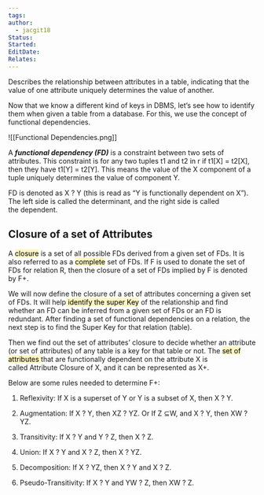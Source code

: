 ```yaml
---
tags: 
author:
  - jacgit18
Status: 
Started: 
EditDate: 
Relates:
---
```

Describes the relationship between attributes in a table, indicating that the value of one attribute uniquely determines the value of another.

Now that we know a different kind of keys in DBMS, let’s see how to identify them when given a table from a database. For this, we use the concept of functional dependencies.

![[Functional Dependencies.png]]

A ***functional dependency (FD)*** is a constraint between two sets of attributes. This constraint is for any two tuples t1 and t2 in r if t1[X] = t2[X], then they have t1[Y] = t2[Y]. This means the value of the X component of a tuple uniquely determines the value of component Y.  

FD is denoted as X ? Y (this is read as “Y is functionally dependent on X”). The left side is called the determinant, and the right side is called the dependent. 

## Closure of a set of Attributes 

A <mark style="background: #FFF3A3A6;">closure</mark> is a set of all possible FDs derived from a given set of FDs. It is also referred to as a <mark style="background: #FFF3A3A6;">complete</mark> set of FDs. If F is used to donate the set of FDs for relation R, then the closure of a set of FDs implied by F is denoted by F+. 

We will now define the closure of a set of attributes concerning a given set of FDs. It will help<mark style="background: #FFF3A3A6;"> identify the super Key</mark> of the relationship and find whether an FD can be inferred from a given set of FDs or an FD is redundant. After finding a set of functional dependencies on a relation, the next step is to find the Super Key for that relation (table). 

Then we find out the set of attributes’ closure to decide whether an attribute (or set of attributes) of any table is a key for that table or not. The <mark style="background: #FFF3A3A6;">set of attributes </mark>that are functionally dependent on the attribute X is called Attribute Closure of X, and it can be represented as X+. 

Below are some rules needed to determine F+: 

1.  Reflexivity: If X is a superset of Y or Y is a subset of X, then X ? Y. 
    
2.  Augmentation: If X ? Y, then XZ ? YZ. Or If Z ⊆W, and X ? Y, then XW ? YZ. 
    
3.  Transitivity: If X ? Y and Y ? Z, then X ? Z. 
    
4.  Union: If X ? Y and X ? Z, then X ? YZ. 
    
5.  Decomposition: If X ? YZ, then X ? Y and X ? Z. 
    
6.  Pseudo-Transitivity: If X ? Y and YW ? Z, then XW ? Z.
